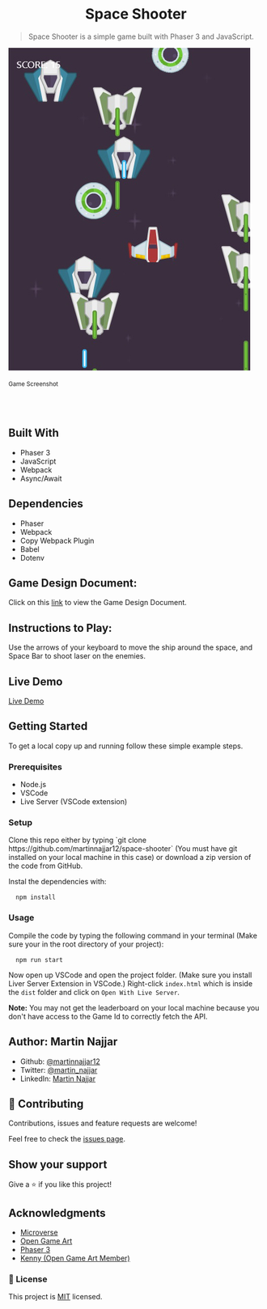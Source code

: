 <h1 align='center'>Space Shooter</h1>

> Space Shooter is a simple game built with Phaser 3 and JavaScript.

![screenshot](./assets/screenshot.jpg)

<p><small>Game Screenshot</small></p><br /><br />

## Built With

- Phaser 3
- JavaScript
- Webpack
- Async/Await

## Dependencies

- Phaser
- Webpack
- Copy Webpack Plugin
- Babel
- Dotenv

## Game Design Document:

Click on this [link](https://docs.google.com/document/d/1rB3G0FsbbIbfmiYlE8-CgfTFxZ6IIRfyyTQKVSMinyo/edit?usp=sharing) to view the Game Design Document.

## Instructions to Play:

Use the arrows of your keyboard to move the ship around the space, and Space Bar to shoot laser on the enemies.

## Live Demo

[Live Demo](https://martinspaceshooter.netlify.app/)

## Getting Started

To get a local copy up and running follow these simple example steps.

### Prerequisites

- Node.js
- VSCode
- Live Server (VSCode extension)

### Setup

<p>Clone this repo either by typing `git clone https://github.com/martinnajjar12/space-shooter` (You must have git installed on your local machine in this case) or download a zip version of the code from GitHub.</p>

<p>Instal the dependencies with:</p>

```
  npm install
```

### Usage

Compile the code by typing the following command in your terminal (Make sure your in the root directory of your project):

```
  npm run start
```

Now open up VSCode and open the project folder. (Make sure you install Liver Server Extension in VSCode.) Right-click `index.html` which is inside the `dist` folder and click on `Open With Live Server`.

**Note:** You may not get the leaderboard on your local machine because you don't have access to the Game Id to correctly fetch the API.

## Author: Martin Najjar

- Github: [@martinnajjar12](https://github.com/martinnajjar12)
- Twitter: [@martin_najjar](https://twitter.com/martin_najjar)
- LinkedIn: [Martin Najjar](https://www.linkedin.com/in/martinnajjar12/)

## 🤝 Contributing

Contributions, issues and feature requests are welcome!

Feel free to check the [issues page](https://github.com/martinnajjar12/space-shooter/issues).

## Show your support

Give a ⭐️ if you like this project!

## Acknowledgments

- [Microverse](https://www.microverse.org/)
- [Open Game Art](https://opengameart.org/)
- [Phaser 3](https://phaser.io/phaser3)
- [Kenny (Open Game Art Member)](https://opengameart.org/users/kenney)

### 📝 License

This project is [MIT](https://github.com/martinnajjar12/space-shooter/blob/development/LICENSE) licensed.
